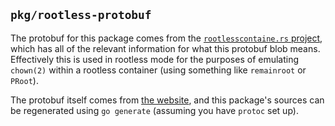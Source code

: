 ## `pkg/rootless-protobuf` ##

The protobuf for this package comes from the [`rootlesscontaine.rs`
project][rootlesscontaine.rs], which has all of the relevant information for
what this protobuf blob means. Effectively this is used in rootless mode for
the purposes of emulating `chown(2)` within a rootless container (using
something like `remainroot` or `PRoot`).

The protobuf itself comes from [the website][protobuf-source], and this
package's sources can be regenerated using `go generate` (assuming you have
`protoc` set up).

[rootlesscontaine.rs]: https://rootlesscontaine.rs/
[protobuf-source]: https://rootlesscontaine.rs/proto/rootlesscontainers.proto
